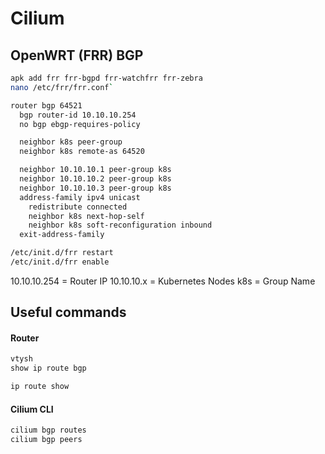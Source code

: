 # Cilium

## OpenWRT (FRR) BGP

```sh
apk add frr frr-bgpd frr-watchfrr frr-zebra
nano /etc/frr/frr.conf`
```

```sh
router bgp 64521
  bgp router-id 10.10.10.254
  no bgp ebgp-requires-policy

  neighbor k8s peer-group
  neighbor k8s remote-as 64520

  neighbor 10.10.10.1 peer-group k8s
  neighbor 10.10.10.2 peer-group k8s
  neighbor 10.10.10.3 peer-group k8s
  address-family ipv4 unicast
    redistribute connected
    neighbor k8s next-hop-self
    neighbor k8s soft-reconfiguration inbound
  exit-address-family
```

```sh
/etc/init.d/frr restart
/etc/init.d/frr enable
```

10.10.10.254 = Router IP
10.10.10.x = Kubernetes Nodes
k8s = Group Name

## Useful commands
#### Router

```sh
vtysh
show ip route bgp
```

```sh
ip route show
```

#### Cilium CLI
```sh
cilium bgp routes
cilium bgp peers
```
